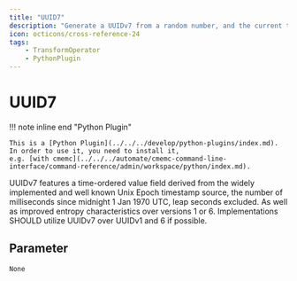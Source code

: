 ```yaml
---
title: "UUID7"
description: "Generate a UUIDv7 from a random number, and the current time."
icon: octicons/cross-reference-24
tags: 
    - TransformOperator
    - PythonPlugin
---
```

# UUID7
<!-- This file was generated - DO NOT CHANGE IT MANUALLY -->

!!! note inline end "Python Plugin"

    This is a [Python Plugin](../../../develop/python-plugins/index.md).
    In order to use it, you need to install it,
    e.g. [with cmemc](../../../automate/cmemc-command-line-interface/command-reference/admin/workspace/python/index.md).

UUIDv7 features a time-ordered value field derived from the
widely implemented and well known Unix Epoch timestamp source, the
number of milliseconds since midnight 1 Jan 1970 UTC, leap seconds
excluded. As well as improved entropy characteristics over versions
1 or 6.
Implementations SHOULD utilize UUIDv7 over UUIDv1 and
6 if possible.


## Parameter

`None`